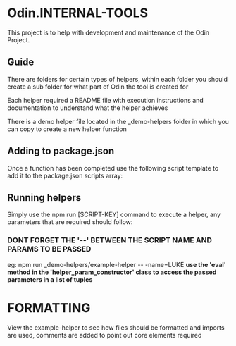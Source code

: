# Odin.INTERNAL-TOOLS

This project is to help with development and maintenance of the Odin Project.

## Guide
There are folders for certain types of helpers, within each folder you should create a sub folder for what part of Odin the tool is created for

Each helper required a README file with execution instructions and documentation to understand what the helper achieves

There is a demo helper file located in the _demo-helpers folder in which you can copy to create a new helper function

## Adding to package.json
Once a function has been completed use the following script template to add it to the package.json scripts array:

## Running helpers
Simply use the npm run [SCRIPT-KEY] command to execute a helper, any parameters that are required should follow: 
### DONT FORGET THE '--' BETWEEN THE SCRIPT NAME AND PARAMS TO BE PASSED
eg: npm run _demo-helpers/example-helper -- -name=LUKE
**use the 'eval' method in the 'helper_param_constructor' class to access the passed parameters in a list of tuples**

# FORMATTING
View the example-helper to see how files should be formatted and imports are used, comments are added to point out core elements required